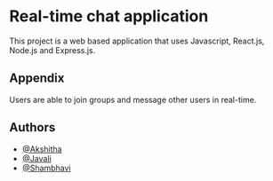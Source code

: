 
# Real-time chat application

This project is a web based application that uses Javascript, React.js, Node.js and Express.js.


## Appendix

Users are able to join groups and message other users in real-time.


## Authors

- [@Akshitha](https://github.com/akshitha-Sony)
- [@Javali](https://github.com/Javali-M)
- [@Shambhavi](https://github.com/shambhu1212)



